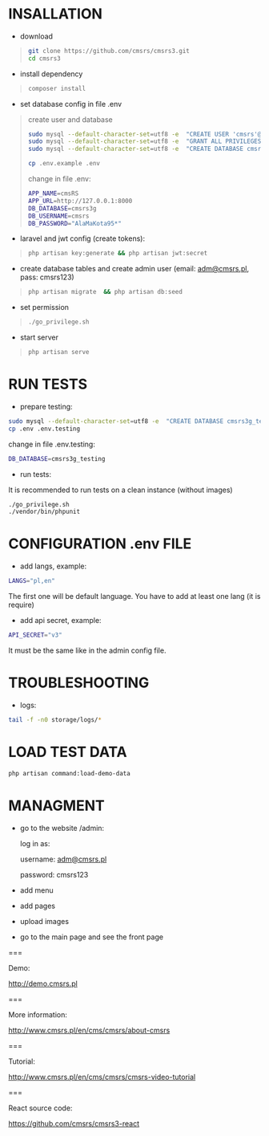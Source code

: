 # INSALLATION

* download
> 
> ```bash
> git clone https://github.com/cmsrs/cmsrs3.git
> cd cmsrs3
> ```
>
* install dependency
> 
> ```bash
> composer install
> ```
>
* set database config in file .env
> 
> create user and database
> ```bash
> sudo mysql --default-character-set=utf8 -e  "CREATE USER 'cmsrs'@'localhost' IDENTIFIED BY 'AlaMaKota95*';"
> sudo mysql --default-character-set=utf8 -e  "GRANT ALL PRIVILEGES ON *.* TO 'cmsrs'@'localhost' WITH GRANT OPTION;"
> sudo mysql --default-character-set=utf8 -e  "CREATE DATABASE cmsrs3g CHARACTER SET utf8 COLLATE utf8_general_ci;"
> ```
> 
> ```bash
> cp .env.example .env
> ```
>
> change in file .env:
> 
> ```bash
> APP_NAME=cmsRS
> APP_URL=http://127.0.0.1:8000
> DB_DATABASE=cmsrs3g
> DB_USERNAME=cmsrs
> DB_PASSWORD="AlaMaKota95*"
> ```
>
* laravel and jwt config (create tokens):
>
> ```bash
> php artisan key:generate && php artisan jwt:secret
> ```
> 
* create database tables and create admin user (email: adm@cmsrs.pl, pass: cmsrs123) 
>
> ```bash
> php artisan migrate  && php artisan db:seed
> ```
> 
* set permission 
> 
> ```bash
> ./go_privilege.sh
> ```
> 
* start server
> 
> ```bash
> php artisan serve
> ```
> 
# RUN TESTS

* prepare testing:

```bash
sudo mysql --default-character-set=utf8 -e  "CREATE DATABASE cmsrs3g_testing CHARACTER SET utf8 COLLATE utf8_general_ci;"
cp .env .env.testing 
```
 
change in file .env.testing:

```bash
DB_DATABASE=cmsrs3g_testing
```

* run tests: 

It is recommended to run tests on a clean instance (without images)

```bash
./go_privilege.sh
./vendor/bin/phpunit
```
 
# CONFIGURATION .env FILE

* add langs, example:

```bash
LANGS="pl,en"
```

The first one will be default language.
You have to add at least one lang (it is require)

* add api secret, example:
```bash
API_SECRET="v3"
```

It must be the same like in the admin config file.


# TROUBLESHOOTING

* logs:

```bash
tail -f -n0 storage/logs/*
```


# LOAD TEST DATA 

```bash
php artisan command:load-demo-data
```

# MANAGMENT

* go to the website /admin:

    log in as:

    username: adm@cmsrs.pl

    password: cmsrs123

* add menu
    
* add pages
   
* upload images

* go to the main page and see the front page

===

Demo:

http://demo.cmsrs.pl

===

More information:

http://www.cmsrs.pl/en/cms/cmsrs/about-cmsrs

===

Tutorial:

http://www.cmsrs.pl/en/cms/cmsrs/cmsrs-video-tutorial

===

React source code:

https://github.com/cmsrs/cmsrs3-react

